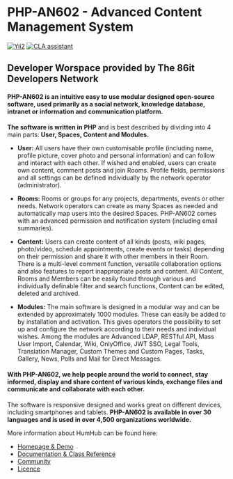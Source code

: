 PHP-AN602 - Advanced Content Management System
===========================

[![Yii2](https://img.shields.io/badge/Powered_by-Yii_Framework-green.svg?style=flat)](http://www.yiiframework.com/)
[![CLA assistant](https://cla-assistant.io/readme/badge/php-an602/php-an602)](https://cla-assistant.io/php-an602/php-an602)

## Developer Worspace provided by The 86it Developers Network

#### **PHP-AN602 is an intuitive easy to use modular designed open-source software**, used primarily as a social network, knowledge database, intranet or information and communication platform.

**The software is written in PHP** and is best described by dividing into 4 main parts: **User, Spaces, Content and Modules.**

- **User:** All users have their own customisable profile (including name, profile picture, cover photo and personal information) and can follow and interact with each other. If wished and enabled, users can create own content, comment posts and join Rooms. Profile fields, permissions and all settings can be defined individually by the network operator (administrator).

- **Rooms:** Rooms or groups for any projects, departments, events or other needs. Network operators can create as many Spaces as needed and automatically map users into the desired Spaces. PHP-AN602 comes with an advanced permission and notification system (including email summaries).

- **Content:** Users can create content of all kinds (posts, wiki pages, photo/video, schedule appointments, create events or tasks) depending on their permission and share it with other members in their Room. There is a multi-level comment function, versatile collaboration options and also features to report inappropriate posts and content. All Content, Rooms and Members can be easily found through various and individually definable filter and search functions, Content can be edited, deleted and archived.

- **Modules:** The main software is designed in a modular way and can be extended by approximately 1000 modules. These can easily be added to by installation and activation. This gives operators the possibility to set up and configure the network according to their needs and individual wishes. Among the modules are Advanced LDAP, RESTful API, Mass User Import, Calendar, Wiki, OnlyOffice, JWT SSO, Legal Tools, Translation Manager, Custom Themes and Custom Pages, Tasks, Gallery, News, Polls and Mail for Direct Messages.

#### With PHP-AN602, we help people around the world to connect, stay informed, display and share content of various kinds, exchange files and communicate and collaborate with each other.

The software is responsive designed and works great on different devices, including smartphones and tablets. **PHP-AN602 is available in over 30 languages and is used in over 4,500 organizations worldwide.**

More information about HumHub can be found here:

-	[Homepage & Demo](http://www.phpan602.coders.exchange/)
-	[Documentation & Class Reference](http://docs.phpan602.coders.exchange/)
-	[Community](http://community.phpan602.coders.exchange/)
-	[Licence](https://www.phpan602.coders.exchange/licences)

